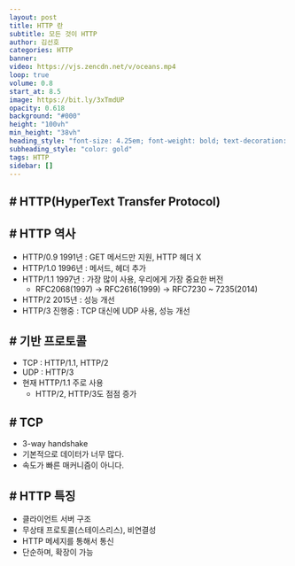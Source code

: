 ```yaml
---
layout: post
title: HTTP 란
subtitle: 모든 것이 HTTP
author: 김선호
categories: HTTP
banner:
video: https://vjs.zencdn.net/v/oceans.mp4
loop: true
volume: 0.8
start_at: 8.5
image: https://bit.ly/3xTmdUP
opacity: 0.618
background: "#000"
height: "100vh"
min_height: "38vh"
heading_style: "font-size: 4.25em; font-weight: bold; text-decoration: underline"
subheading_style: "color: gold"
tags: HTTP
sidebar: []
---
```


## # HTTP(HyperText Transfer Protocol)

## # HTTP 역사
- HTTP/0.9 1991년 : GET 메서드만 지원, HTTP 헤더 X
- HTTP/1.0 1996년 : 메서드, 헤더 추가
- HTTP/1.1 1997년 : 가장 많이 사용, 우리에게 가장 중요한 버전
  - RFC2068(1997) -> RFC2616(1999) -> RFC7230 ~ 7235(2014)
- HTTP/2 2015년 : 성능 개선
- HTTP/3 진행중 : TCP 대신에 UDP 사용, 성능 개선

## # 기반 프로토콜
- TCP : HTTP/1.1, HTTP/2
- UDP : HTTP/3
- 현재 HTTP/1.1 주로 사용
  - HTTP/2, HTTP/3도 점점 증가

## # TCP
- 3-way handshake
- 기본적으로 데이터가 너무 많다.
- 속도가 빠른 매커니즘이 아니다.

## # HTTP 특징
- 클라이언트 서버 구조
- 무상태 프로토콜(스테이스리스), 비연결성
- HTTP 메세지를 통해서 통신
- 단순하며, 확장이 가능


